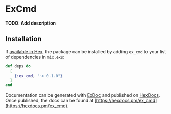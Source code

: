 # ExCmd

**TODO: Add description**

## Installation

If [available in Hex](https://hex.pm/docs/publish), the package can be installed
by adding `ex_cmd` to your list of dependencies in `mix.exs`:

```elixir
def deps do
  [
    {:ex_cmd, "~> 0.1.0"}
  ]
end
```

Documentation can be generated with [ExDoc](https://github.com/elixir-lang/ex_doc)
and published on [HexDocs](https://hexdocs.pm). Once published, the docs can
be found at [https://hexdocs.pm/ex_cmd](https://hexdocs.pm/ex_cmd).

